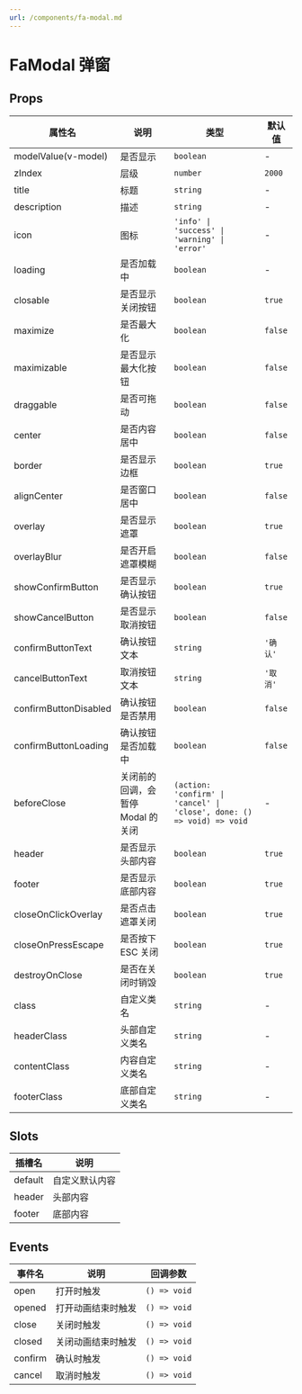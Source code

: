 ```yaml
---
url: /components/fa-modal.md
---
```

# FaModal 弹窗

## Props

| 属性名                                 | 说明                              | 类型                                                                   | 默认值   |
| -------------------------------------- | --------------------------------- | ---------------------------------------------------------------------- | -------- |
| modelValue(v-model)                    | 是否显示                          | `boolean`                                                              | -        |
| zIndex          | 层级                              | `number`                                                               | `2000`   |
| title                                  | 标题                              | `string`                                                               | -        |
| description                            | 描述                              | `string`                                                               | -        |
| icon                                   | 图标                              | `'info' \| 'success' \| 'warning' \| 'error'`                          | -        |
| loading                                | 是否加载中                        | `boolean`                                                              | -        |
| closable                               | 是否显示关闭按钮                  | `boolean`                                                              | `true`   |
| maximize                               | 是否最大化                        | `boolean`                                                              | `false`  |
| maximizable                            | 是否显示最大化按钮                | `boolean`                                                              | `false`  |
| draggable                              | 是否可拖动                        | `boolean`                                                              | `false`  |
| center                                 | 是否内容居中                      | `boolean`                                                              | `false`  |
| border                                 | 是否显示边框                      | `boolean`                                                              | `true`   |
| alignCenter                            | 是否窗口居中                      | `boolean`                                                              | `false`  |
| overlay                                | 是否显示遮罩                      | `boolean`                                                              | `true`   |
| overlayBlur                            | 是否开启遮罩模糊                  | `boolean`                                                              | `false`  |
| showConfirmButton                      | 是否显示确认按钮                  | `boolean`                                                              | `true`   |
| showCancelButton                       | 是否显示取消按钮                  | `boolean`                                                              | `false`  |
| confirmButtonText                      | 确认按钮文本                      | `string`                                                               | `'确认'` |
| cancelButtonText                       | 取消按钮文本                      | `string`                                                               | `'取消'` |
| confirmButtonDisabled                  | 确认按钮是否禁用                  | `boolean`                                                              | `false`  |
| confirmButtonLoading                   | 确认按钮是否加载中                | `boolean`                                                              | `false`  |
| beforeClose     | 关闭前的回调，会暂停 Modal 的关闭 | `(action: 'confirm' \| 'cancel' \| 'close', done: () => void) => void` | -        |
| header                                 | 是否显示头部内容                  | `boolean`                                                              | `true`   |
| footer                                 | 是否显示底部内容                  | `boolean`                                                              | `true`   |
| closeOnClickOverlay                    | 是否点击遮罩关闭                  | `boolean`                                                              | `true`   |
| closeOnPressEscape                     | 是否按下 ESC 关闭                 | `boolean`                                                              | `true`   |
| destroyOnClose  | 是否在关闭时销毁                  | `boolean`                                                              | `true`   |
| class                                  | 自定义类名                        | `string`                                                               | -        |
| headerClass                            | 头部自定义类名                    | `string`                                                               | -        |
| contentClass                           | 内容自定义类名                    | `string`                                                               | -        |
| footerClass                            | 底部自定义类名                    | `string`                                                               | -        |

## Slots

| 插槽名  | 说明           |
| ------- | -------------- |
| default | 自定义默认内容 |
| header  | 头部内容       |
| footer  | 底部内容       |

## Events

| 事件名  | 说明               | 回调参数     |
| ------- | ------------------ | ------------ |
| open    | 打开时触发         | `() => void` |
| opened  | 打开动画结束时触发 | `() => void` |
| close   | 关闭时触发         | `() => void` |
| closed  | 关闭动画结束时触发 | `() => void` |
| confirm | 确认时触发         | `() => void` |
| cancel  | 取消时触发         | `() => void` |
